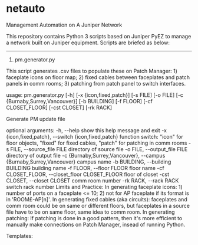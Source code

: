 # netauto
Management Automation on A Juniper Network

This repository contains Python 3 scripts based on Juniper PyEZ	to manage a network built on Juniper equipment. Scripts are briefed as below:

------------------
1. pm.generator.py

This script generates .csv files to populate these on Patch Manager: 1) faceplate icons on floor map; 2) fixed cables between faceplates and patch panels in comm rooms; 3) patching from patch panel to switch interfaces.

usage: pm.generator.py [-h] [-x {icon,fixed,patch}] [-s FILE] [-o FILE] [-c {Burnaby,Surrey,Vancouver}] [-b BUILDING] [-f FLOOR] [-cf CLOSET_FLOOR] [-cst CLOSET] [-rk RACK]

Generate PM update file

optional arguments:
  -h, --help            show this help message and exit
  -x {icon,fixed,patch}, --switch {icon,fixed,patch}
                        function switch: "icon" for floor objects, "fixed" for fixed cables, "patch" for patching in comm rooms
  -s FILE, --source_file FILE
                        directory of source file
  -o FILE, --output_file FILE
                        directory of output file
  -c {Burnaby,Surrey,Vancouver}, --campus {Burnaby,Surrey,Vancouver}
                        campus name
  -b BUILDING, --building BUILDING
                        building name
  -f FLOOR, --floor FLOOR
                        floor name
  -cf CLOSET_FLOOR, --closet_floor CLOSET_FLOOR
                        floor of closet
  -cst CLOSET, --closet CLOSET
                        comm room number
  -rk RACK, --rack RACK
                        switch rack number
Limits and Practice:
	In generating faceplate icons: 1) number of ports on a faceplate <= 10; 2) not for AP faceplate if its format is in 'ROOM£-AP[n]'.
	In generating fixed cables (aka circuits): faceplates and comm room could be on same or different floors, but faceplates in a source file have to be on same floor, same idea to comm room.
	In generating patching: If patching is done in a good pattern, then it's more efficient to manually make connections on Patch Manager, insead of running Python.

Templates:

